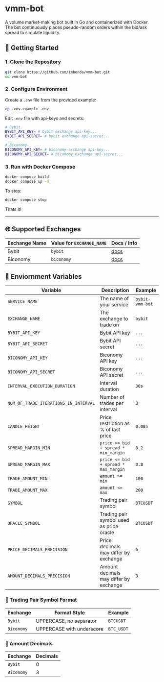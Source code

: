 # vmm-bot
A volume market-making bot built in Go and containerized with Docker.<br/>
The bot continuously places pseudo-random orders within the bid/ask spread to simulate liquidity.


## 🚀 Getting Started

### 1. Clone the Repository

```bash
git clone https://github.com/imbonda/vmm-bot.git
cd vmm-bot
```

### 2. Configure Environment

Create a `.env` file from the provided example:
```bash
cp .env.example .env
```

Edit `.env` file with api-keys and secrets:
```bash
# Bybit.
BYBIT_API_KEY= # bybit exchange api-key...
BYBIT_API_SECRET= # bybit exchange api-secret...

# Biconomy.
BICONOMY_API_KEY= # biconomy exchange api-key...
BICONOMY_API_SECRET= # biconomy exchange api-secret...
```

### 3. Run with Docker Compose

```bash
docker compose build
docker compose up -d
```

To stop:
```bash
docker compose stop
```

Thats it!

---

## 🌐 Supported Exchanges

| Exchange Name     | Value for `EXCHANGE_NAME`	 | Docs / Info                                             |
|-------------------|----------------------------|---------------------------------------------------------|
| Bybit             | `bybit`                    | [docs](https://bybit-exchange.github.io/docs/v5/intro)  |
| Biconomy          | `biconomy`                 | [docs](https://github.com/BiconomyOfficial/apidocs)     |

## 🧾 Enviornment Variables

| Variable                              | Description                                 | Example            |
|---------------------------------------|---------------------------------------------|--------------------|
| `SERVICE_NAME`                        | The name of your service                    | `bybit-vmm-bot`    |
| `EXCHANGE_NAME`                       | The exchange to trade on                    | `bybit`            |
| `BYBIT_API_KEY`                       | Bybit API key                               | `...`              |
| `BYBIT_API_SECRET`                    | Bybit API secret                            | `...`              |
| `BICONOMY_API_KEY`                    | Biconomy API key                            | `...`              |
| `BICONOMY_API_SECRET`                 | Biconomy API secret                         | `...`              |
| `INTERVAL_EXECUTION_DURATION`         | Interval duration                           | `30s`              |
| `NUM_OF_TRADE_ITERATIONS_IN_INTERVAL` | Number of trades per interval               | `3`                |
| `CANDLE_HEIGHT`                       | Price restriction as % of last price        | `0.005`            |
| `SPREAD_MARGIN_MIN`                   | `price >= bid + spread * min_margin`        | `0.2`              |
| `SPREAD_MARGIN_MAX`                   | `price <= bid + spread * max_margin`        | `0.8`              |
| `TRADE_AMOUNT_MIN`                    | `amount >= min`                             | `100`              |
| `TRADE_AMOUNT_MAX`                    | `amount <= max`                             | `200`              |
| `SYMBOL`                              | Trading pair symbol                         | `BTCUSDT`          |
| `ORACLE_SYMBOL`                       | Trading pair symbol used as price oracle    | `BTCUSDT`          |
| `PRICE_DECIMALS_PRECISION`            | Price decimals may differ by exchange       | `5`                |
| `AMOUNT_DECIMALS_PRECISION`           | Amount decimals may differ by exchange      | `3`                |

### 🔀 Trading Pair Symbol Format

| Exchange                    | Format Style                                 | Example           |
|-----------------------------|---------------------------------------------|--------------------|
| `Bybit`                     | UPPERCASE, no separator                     | `BTCUSDT`          |
| `Biconomy`                  | UPPERCASE with underscore                   | `BTC_USDT`         |

### 🔀 Amount Decimals

| Exchange                    | Decimals    |
|-----------------------------|-------------|
| `Bybit`                     | 0           |
| `Biconomy`                  | 3           |
